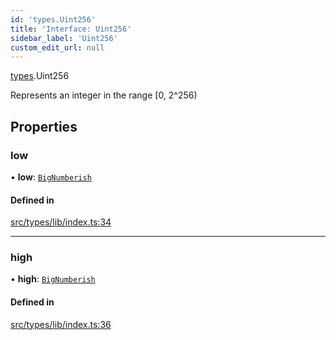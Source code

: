 ```yaml
---
id: 'types.Uint256'
title: 'Interface: Uint256'
sidebar_label: 'Uint256'
custom_edit_url: null
---
```


[types](../namespaces/types.md).Uint256

Represents an integer in the range [0, 2^256)

## Properties

### low

• **low**: [`BigNumberish`](../namespaces/types.md#bignumberish)

#### Defined in

[src/types/lib/index.ts:34](https://github.com/starknet-io/starknet.js/blob/v7.6.4/src/types/lib/index.ts#L34)

---

### high

• **high**: [`BigNumberish`](../namespaces/types.md#bignumberish)

#### Defined in

[src/types/lib/index.ts:36](https://github.com/starknet-io/starknet.js/blob/v7.6.4/src/types/lib/index.ts#L36)

